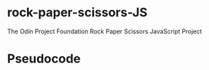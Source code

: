 # rock-paper-scissors-JS
The Odin Project Foundation Rock Paper Scissors JavaScript Project

# Pseudocode

